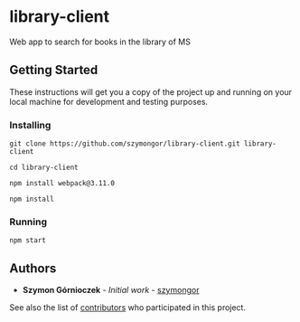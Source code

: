 # library-client

Web app to search for books in the library of MS 

## Getting Started

These instructions will get you a copy of the project up and running on your local machine for development and testing purposes.

### Installing

```
git clone https://github.com/szymongor/library-client.git library-client
```

```
cd library-client
```

```
npm install webpack@3.11.0
```



```
npm install
```

### Running

```
npm start
```

## Authors

* **Szymon Górnioczek** - *Initial work* - [szymongor](https://github.com/szymongor)

See also the list of [contributors](https://github.com/your/project/contributors) who participated in this project.


